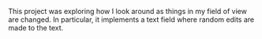 This project was exploring how I look around as things in my field of view
are changed. In particular, it implements a text field where random edits
are made to the text.
